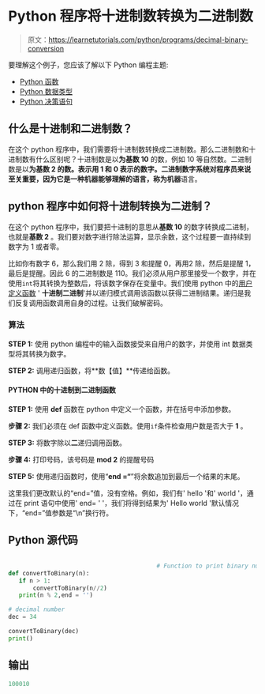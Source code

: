 # Python 程序将十进制数转换为二进制数

> 原文：<https://learnetutorials.com/python/programs/decimal-binary-conversion>

要理解这个例子，您应该了解以下 Python 编程主题:

*   [Python 函数](../../python/python-functions-tutorials "Python Functions")
*   [Python 数据类型](../../python/python-datatypes "Datatypes in Python")
*   [Python 决策语句](../../python/decision-making-statements "Python decision making statements")

## 什么是十进制和二进制数？

在这个 python 程序中，我们需要将十进制数转换成二进制数。那么二进制数和十进制数有什么区别呢？十进制数是以**为基数 10** 的数，例如 10 等自然数。二进制数是以**为基数 2 的数。**表示用 1 和 0 表示的数字。二进制数字系统对程序员来说至关重要，因为它是一种机器能够理解的语言，称为**机器**语言。

## python 程序中如何将十进制转换为二进制？

在这个 python 程序中，我们要把十进制的意思从**基数 10** 的数字转换成二进制，也就是**基数 2** 。我们要对数字进行除法运算，显示余数，这个过程要一直持续到数字为 1 或者零。

比如你有数字 6，那么我们用 2 除，得到 3 和提醒 0，再用2 除，然后是提醒 1，最后是提醒。因此 6 的二进制数是 110。我们必须从用户那里接受一个数字，并在使用`int`将其转换为整数后，将该数字保存在变量中。我们使用 python 中的[用户定义函数](../../python/python-functions-tutorials) ' **十进制二进制**'并以递归模式调用该函数以获得二进制结果。递归是我们反复调用函数调用自身的过程。让我们破解密码。

### 算法

**STEP 1:** 使用 python 编程中的输入函数接受来自用户的数字，并使用 int 数据类型将其转换为数字。

**STEP 2:** 调用递归函数，将**数【值】**传递给函数。

#### PYTHON 中的十进制到二进制函数

**STEP 1:** 使用 **def** 函数在 python 中定义一个函数，并在括号中添加参数。

**步骤 2:** 我们必须在 def 函数中定义函数。使用`if`条件检查用户数是否大于 **1** 。

**STEP 3:** 将数字除以**二**递归调用函数。

**步骤 4:** 打印号码，该号码是 **mod 2** 的提醒号码

**STEP 5:** 使用递归函数时，使用“**end =“**”将余数追加到最后一个结果的末尾。

这里我们更改默认的“end=”值，没有空格。例如，我们有' hello '和' world '，通过在 print 语句中使用' end= ' '，我们将得到结果为' Hello world '默认情况下，“end=”值参数是“\n”换行符。

## Python 源代码

```py

                                          # Function to print binary number using recursion
def convertToBinary(n):
   if n > 1:
       convertToBinary(n//2)
   print(n % 2,end = '')

# decimal number
dec = 34

convertToBinary(dec)
print()

```

## 输出

```py
100010
```